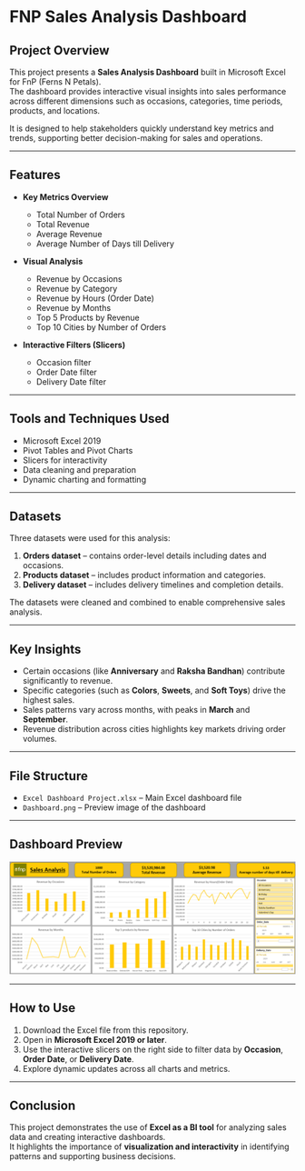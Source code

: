 # FNP Sales Analysis Dashboard

## Project Overview
This project presents a **Sales Analysis Dashboard** built in Microsoft Excel for FnP (Ferns N Petals).  
The dashboard provides interactive visual insights into sales performance across different dimensions such as occasions, categories, time periods, products, and locations.  

It is designed to help stakeholders quickly understand key metrics and trends, supporting better decision-making for sales and operations.

---

## Features
- **Key Metrics Overview**
  - Total Number of Orders  
  - Total Revenue  
  - Average Revenue  
  - Average Number of Days till Delivery  

- **Visual Analysis**
  - Revenue by Occasions  
  - Revenue by Category  
  - Revenue by Hours (Order Date)  
  - Revenue by Months  
  - Top 5 Products by Revenue  
  - Top 10 Cities by Number of Orders  

- **Interactive Filters (Slicers)**
  - Occasion filter  
  - Order Date filter  
  - Delivery Date filter  

---

## Tools and Techniques Used
- Microsoft Excel 2019  
- Pivot Tables and Pivot Charts  
- Slicers for interactivity  
- Data cleaning and preparation  
- Dynamic charting and formatting  

---

## Datasets
Three datasets were used for this analysis:
1. **Orders dataset** – contains order-level details including dates and occasions.  
2. **Products dataset** – includes product information and categories.  
3. **Delivery dataset** – includes delivery timelines and completion details.  

The datasets were cleaned and combined to enable comprehensive sales analysis.  

---

## Key Insights
- Certain occasions (like **Anniversary** and **Raksha Bandhan**) contribute significantly to revenue.  
- Specific categories (such as **Colors**, **Sweets**, and **Soft Toys**) drive the highest sales.  
- Sales patterns vary across months, with peaks in **March** and **September**.  
- Revenue distribution across cities highlights key markets driving order volumes.  

---

## File Structure
- `Excel Dashboard Project.xlsx` – Main Excel dashboard file  
- `Dashboard.png` – Preview image of the dashboard  

---

## Dashboard Preview
![Dashboard Preview](Dashboard.png)

---

## How to Use
1. Download the Excel file from this repository.  
2. Open in **Microsoft Excel 2019 or later**.  
3. Use the interactive slicers on the right side to filter data by **Occasion**, **Order Date**, or **Delivery Date**.  
4. Explore dynamic updates across all charts and metrics.  

---

## Conclusion
This project demonstrates the use of **Excel as a BI tool** for analyzing sales data and creating interactive dashboards.  
It highlights the importance of **visualization and interactivity** in identifying patterns and supporting business decisions.  
